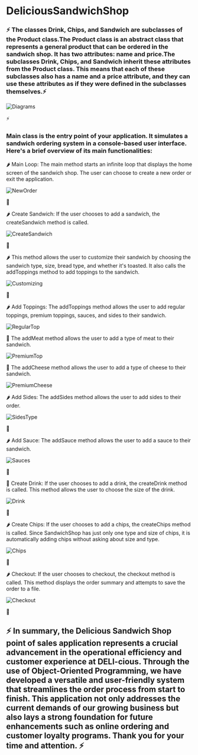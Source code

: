 # DeliciousSandwichShop

### ⚡ The classes Drink, Chips, and Sandwich are subclasses of the Product class.The Product class is an abstract class that represents a general product that can be ordered in the sandwich shop. It has two attributes: name and price.The subclasses Drink, Chips, and Sandwich inherit these attributes from the Product class. This means that each of these subclasses also has a name and a price attribute, and they can use these attributes as if they were defined in the subclasses themselves.⚡

![Diagrams](images/Diagrams.PNG)

⚡

### Main class is the entry point of your application. It simulates a sandwich ordering system in a console-based user interface. Here's a brief overview of its main functionalities:

🌶️ Main Loop: The main method starts an infinite loop that displays the home screen of the sandwich shop. The user can choose to create a new order or exit the application.

![NewOrder](images/NewOrder.PNG)

🥪

🌶️ Create Sandwich: If the user chooses to add a sandwich, the createSandwich method is called.

![CreateSandwich](images/CreateSandwich.PNG)

🥪

🌶️ This method allows the user to customize their sandwich by choosing the sandwich type, size, bread type, and whether it's toasted. It also calls the addToppings method to add toppings to the sandwich.

![Customizing](images/Customizing.PNG)

🥪

🌶️ Add Toppings: The addToppings method allows the user to add regular toppings, premium toppings, sauces, and sides to their sandwich.

![RegularTop](images/RegularTop.PNG)

🥩 The addMeat method allows the user to add a type of meat to their sandwich.

![PremiumTop](images/PremiumTop.PNG)

🧀 The addCheese method allows the user to add a type of cheese to their sandwich.

![PremiumCheese](images/PremiumCheese.PNG)

🌶️ Add Sides: The addSides method allows the user to add sides to their order.

![SidesType](images/SidesType.PNG)

🥪

🌶️ Add Sauce: The addSauce method allows the user to add a sauce to their sandwich.

![Sauces](images/Sauces.PNG)

🥪

🍺 Create Drink: If the user chooses to add a drink, the createDrink method is called. This method allows the user to choose the size of the drink.

![Drink](images/Drink.PNG)

🥪

🌶️ Create Chips: If the user chooses to add a chips, the createChips method is called. Since SandwichShop has just only one type and size of chips, it is automatically adding chips without asking about size and type.

![Chips](images/Chips.PNG)

🥪

🌶️ Checkout: If the user chooses to checkout, the checkout method is called. This method displays the order summary and attempts to save the order to a file.

![Checkout](images/Checkout.PNG)

🥪

## ⚡ In summary, the Delicious Sandwich Shop point of sales application represents a crucial advancement in the operational efficiency and customer experience at DELI-cious. Through the use of Object-Oriented Programming, we have developed a versatile and user-friendly system that streamlines the order process from start to finish. This application not only addresses the current demands of our growing business but also lays a strong foundation for future enhancements such as online ordering and customer loyalty programs. Thank you for your time and attention. ⚡
